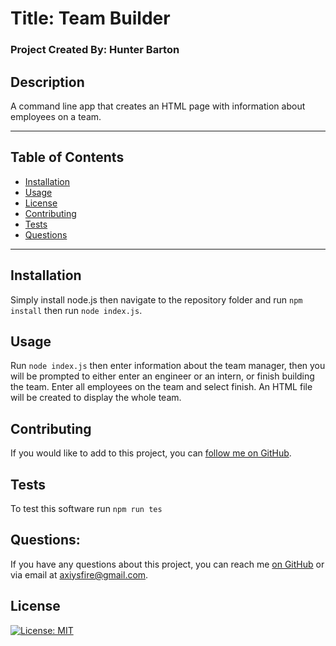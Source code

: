 #  Title: Team Builder

### Project Created By: Hunter Barton

## Description
A command line app that creates an HTML page with information about employees on a team.

***
## Table of Contents
* [Installation](#installation)
* [Usage](#usage)
* [License](#license) 
* [Contributing](#contributing)
* [Tests](#tests)
* [Questions](#questions)
***

## Installation 
Simply install node.js then navigate to the repository folder and run `npm install` then run `node index.js`.

## Usage
Run `node index.js` then enter information about the team manager, then you will be prompted to either enter an engineer or an intern, or finish building the team. Enter all employees on the team and select finish. An HTML file will be created to display the whole team.

## Contributing
If you would like to add to this project, you can [follow me on GitHub](https://github.com/mythosmystery).  

## Tests
To test this software run `npm run tes`

## Questions:
If you have any questions about this project, you can reach me [on GitHub](https://github.com/mythosmystery) or via email at axiysfire@gmail.com.

## License 
[![License: MIT](https://img.shields.io/badge/License-MIT-yellow.svg)](https://opensource.org/licenses/MIT)
